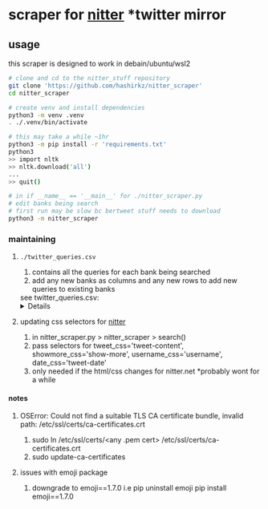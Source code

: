 # scraper for [nitter](https://nitter.net/search) *twitter mirror

## usage
this scraper is designed to work in debain/ubuntu/wsl2 
```bash
# clone and cd to the nitter_stuff repository
git clone 'https://github.com/hashirkz/nitter_scraper'
cd nitter_scraper

# create venv and install dependencies
python3 -m venv .venv
. ./.venv/bin/activate

# this may take a while ~1hr
python3 -m pip install -r 'requirements.txt'
python3
>> import nltk
>> nltk.download('all')
...
>> quit()

# in if __name__ == '__main__' for ./nitter_scraper.py
# edit banks being search 
# first run may be slow bc bertweet stuff needs to download
python3 -m nitter_scraper
```  
### maintaining
1. `./twitter_queries.csv`
   1. contains all the queries for each bank being searched
   2. add any new banks as columns and any new rows to add new queries to existing banks
   <summary>
   see twitter_queries.csv:
   <details>

   | bmo                 | cibc                               | rbc                         | scotiabank      | td                  |
   |---------------------|------------------------------------|-----------------------------|-----------------|---------------------|
   | @BMO                | CIBC                               | RBCNewsroom                 | Scotiabank      | TDbank              |
   | BMO Field           | CIBCInnovation                     | RBC Newsroom                | ScotiabankHelps | TD Bank             |
   | BMOVanMarathon      | BanqueCIBC                         | RBC_Newsroom                | ScotiabankArena | TD_Bank             |
   | BMOmedia            | TorontoRun                         | @RBC                        | ScotiabankCtr   | TDCanada            |
   | BMOHarrisBank       | CIBC_FCIB                          | RBCCanada                   | ScotiabankTT    | TD Canada           |
   | Bank Of Montreal    | CIBCFCIBBS                         | RBC Canada                  | ScotiabankGY    | TDEconomics         |
   | BankOfMontreal      | CIBCFCIBJM                         | RBC_Canada                  | sccniagara      | TD Economics        |
   | BMO Bank            | CIBCCareers                        | RBCGAMAdvisor               | ScotiaEconomics | TDDirectInvest      |
   | BMO_Bank            | CCS_RFTC_OG                        | RBCGAMNews                  | scotiahockey    | TD DirectInvest     |
   | BMO Capital Markets | CIBCMellon                         | RBC4Students                | GillerPrize     | TD_DirectInvest     |
   | BMO_Media           | CIBCFCIBBB                         | RBCCareers                  | RunCRS          | TDCareers           |
   | lifeatbmo           | CIBC_PWM_US                        | RBCInsurance                | scotiacapital   | TD Careers          |
   |                     | RFTCBlueMtn                        | RBC_Trading                 | ScotiabankViews | TD_Careers          |
   |                     | Canadian Imperial Bank of Commerce | RBC_Insurance               | ScotiabankBB    | TD Garden           |
   |                     | CIBC Private Wealth US             | RBC Insurance               | ScotiaColpatria | TD_Garden           |
   |                     | CIBC Mellon                        | rbc bank                    | RunCRSWest      | TDNewsCanada        |
   |                     | CIBC_Mellon                        | royal bank of canada        | ScotiabankPE    | TDNews Canada       |
   |                     | CIBC Bank                          | RBC Wealth                  | ScotiabankFC    | TDNews_Canada       |
   |                     | CIBC_Bank                          | RBC_Wealth                  | ScotiabankBS    | TDBankUS            |
   |                     | CIBCBank                           | RBCWealth                   | ScotiabankMX    | TDBank US           |
   |                     | CIBC Wood Gundy                    | RBC capital markets         | CHINPicnic      | TDBank_US           |
   |                     | CIBC Run for the Cure              | RBC_capital_markets         | ScotiaCaribbean | TDNewsUS            |
   |                     | CIBC Future Heroes                 | RBCcapitalmarkets           | ScotiabankJM    | TDNews US           |
   |                     | CIBC World Markets                 | RBC Global Asset Management |                 | TDBank US           |
   |                     |                                    | RBC GAM                     |                 | TD_Insurance        |
   |                     |                                    | RBC_GAM                     |                 | TDInsurance         |
   |                     |                                    | RBCGAM                      |                 | TD Insurance        |
   |                     |                                    | rbc visa card               |                 | TD_Canada           |
   |                     |                                    | rbc_bank                    |                 | TD Asset Management |
   |                     |                                    | rbcbank                     |                 | TDAM_Canada         |
   |                     |                                    |                             |                 | TD Visa card        |

   </details>
   </summary>

2. updating css selectors for [nitter](https://nitter.net/search)
   1. in nitter_scraper.py > nitter_scraper > search()
   2. pass selectors for tweet_css='tweet-content', showmore_css='show-more', username_css='username', date_css='tweet-date'
   3. only needed if the html/css changes for nitter.net *probably wont for a while


#### notes
1. OSError: Could not find a suitable TLS CA certificate bundle, invalid path: /etc/ssl/certs/ca-certificates.crt
   1. sudo ln /etc/ssl/certs/<any .pem cert> /etc/ssl/certs/ca-certificates.crt
   2. sudo update-ca-certificates
   
2. issues with emoji package
   1. downgrade to emoji==1.7.0 i.e pip uninstall emoji pip install emoji==1.7.0